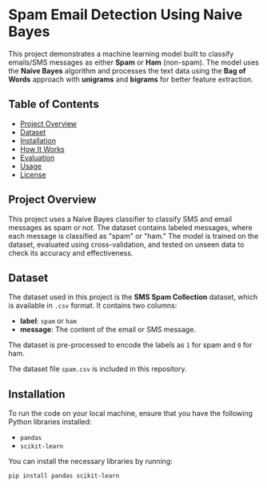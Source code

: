 # Spam Email Detection Using Naive Bayes

This project demonstrates a machine learning model built to classify emails/SMS messages as either **Spam** or **Ham** (non-spam). The model uses the **Naive Bayes** algorithm and processes the text data using the **Bag of Words** approach with **unigrams** and **bigrams** for better feature extraction.

## Table of Contents
- [Project Overview](#project-overview)
- [Dataset](#dataset)
- [Installation](#installation)
- [How It Works](#how-it-works)
- [Evaluation](#evaluation)
- [Usage](#usage)
- [License](#license)

## Project Overview

This project uses a Naive Bayes classifier to classify SMS and email messages as spam or not. The dataset contains labeled messages, where each message is classified as "spam" or "ham." The model is trained on the dataset, evaluated using cross-validation, and tested on unseen data to check its accuracy and effectiveness.

## Dataset

The dataset used in this project is the **SMS Spam Collection** dataset, which is available in `.csv` format. It contains two columns:
- **label**: `spam` or `ham`
- **message**: The content of the email or SMS message.

The dataset is pre-processed to encode the labels as `1` for spam and `0` for ham.

The dataset file `spam.csv` is included in this repository.

## Installation

To run the code on your local machine, ensure that you have the following Python libraries installed:

- `pandas`
- `scikit-learn`

You can install the necessary libraries by running:

```bash
pip install pandas scikit-learn
